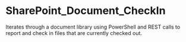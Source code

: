 # SharePoint_Document_CheckIn
Iterates through a document library using PowerShell and REST calls to report and check in files that are currently checked out.
